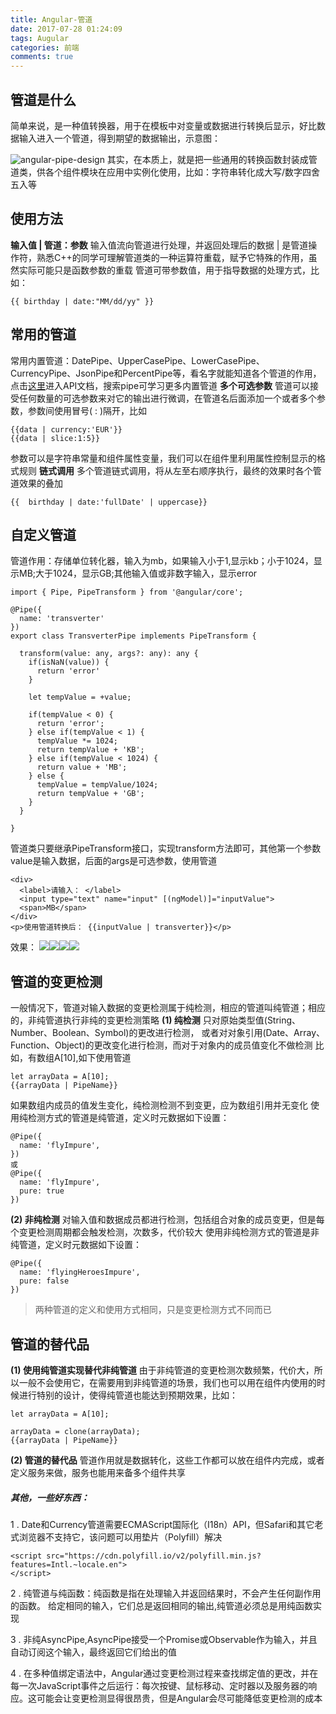 ```yaml
---
title: Angular-管道
date: 2017-07-28 01:24:09
tags: Augular
categories: 前端
comments: true
---
```


## 管道是什么
简单来说，是一种值转换器，用于在模板中对变量或数据进行转换后显示，好比数据输入进入一个管道，得到期望的数据输出，示意图：
<!--more-->
![angular-pipe-design](/images/angular-pipe-design.jpg)
其实，在本质上，就是把一些通用的转换函数封装成管道类，供各个组件模块在应用中实例化使用，比如：字符串转化成大写/数字四舍五入等

## 使用方法
**输入值 | 管道：参数**
输入值流向管道进行处理，并返回处理后的数据
| 是管道操作符，熟悉C++的同学可理解管道类的一种运算符重载，赋予它特殊的作用，虽然实际可能只是函数参数的重载
管道可带参数值，用于指导数据的处理方式，比如：

    {{ birthday | date:"MM/dd/yy" }}


## 常用的管道
常用内置管道：DatePipe、UpperCasePipe、LowerCasePipe、CurrencyPipe、JsonPipe和PercentPipe等，看名字就能知道各个管道的作用，
点击[这里](https://www.angular.cn/docs/ts/latest/api/ "angular-API")进入API文档，搜索pipe可学习更多内置管道
**多个可选参数**
管道可以接受任何数量的可选参数来对它的输出进行微调，在管道名后面添加一个或者多个参数，参数间使用冒号( : )隔开，比如

    {{data | currency:'EUR'}}
    {{data | slice:1:5}}
参数可以是字符串常量和组件属性变量，我们可以在组件里利用属性控制显示的格式规则
**链式调用**
多个管道链式调用，将从左至右顺序执行，最终的效果时各个管道效果的叠加

    {{  birthday | date:'fullDate' | uppercase}}

## 自定义管道
管道作用：存储单位转化器，输入为mb，如果输入小于1,显示kb；小于1024，显示MB;大于1024，显示GB;其他输入值或非数字输入，显示error

    import { Pipe, PipeTransform } from '@angular/core';

    @Pipe({
      name: 'transverter'
    })
    export class TransverterPipe implements PipeTransform {

      transform(value: any, args?: any): any {
        if(isNaN(value)) {
          return 'error'
        }

        let tempValue = +value;

        if(tempValue < 0) {
          return 'error';
        } else if(tempValue < 1) {
          tempValue *= 1024;
          return tempValue + 'KB';
        } else if(tempValue < 1024) {
          return value + 'MB';
        } else {
          tempValue = tempValue/1024;
          return tempValue + 'GB';
        }
      }

    }

管道类只要继承PipeTransform接口，实现transform方法即可，其他第一个参数value是输入数据，后面的args是可选参数，使用管道

    <div>
      <label>请输入： </label>
      <input type="text" name="input" [(ngModel)]="inputValue">
      <span>MB</span>
    </div>
    <p>使用管道转换后： {{inputValue | transverter}}</p>

效果：
<img src="/images/pipe3.png"><img src="/images/pipe1.png"><img src="/images/pipe2.png"><img src="/images/pipe4.png">

## 管道的变更检测
一般情况下，管道对输入数据的变更检测属于纯检测，相应的管道叫纯管道；相应的，非纯管道执行非纯的变更检测策略
**(1) 纯检测**
只对原始类型值(String、Number、Boolean、Symbol)的更改进行检测， 或者对对象引用(Date、Array、Function、Object)的更改变化进行检测，而对于对象内的成员值变化不做检测
比如，有数组A[10],如下使用管道

    let arrayData = A[10];
    {{arrayData | PipeName}}
如果数组内成员的值发生变化，纯检测检测不到变更，应为数组引用并无变化
使用纯检测方式的管道是纯管道，定义时元数据如下设置：

    @Pipe({
      name: 'flyImpure',
    })
    或
    @Pipe({
      name: 'flyImpure',
      pure: true
    })

**(2) 非纯检测**
对输入值和数据成员都进行检测，包括组合对象的成员变更，但是每个变更检测周期都会触发检测，次数多，代价较大
使用非纯检测方式的管道是非纯管道，定义时元数据如下设置：

    @Pipe({
      name: 'flyingHeroesImpure',
      pure: false
    })

> 两种管道的定义和使用方式相同，只是变更检测方式不同而已

## 管道的替代品
**(1) 使用纯管道实现替代非纯管道**
由于非纯管道的变更检测次数频繁，代价大，所以一般不会使用它，在需要用到非纯管道的场景，我们也可以用在组件内使用的时候进行特别的设计，使得纯管道也能达到预期效果，比如：

    let arrayData = A[10];

    arrayData = clone(arrayData);
    {{arrayData | PipeName}}

**(2) 管道的替代品**
管道作用就是数据转化，这些工作都可以放在组件内完成，或者定义服务来做，服务也能用来备多个组件共享

##### 其他，一些好东西：
1 . Date和Currency管道需要ECMAScript国际化（I18n）API，但Safari和其它老式浏览器不支持它，该问题可以用垫片（Polyfill）解决

    <script src="https://cdn.polyfill.io/v2/polyfill.min.js?features=Intl.~locale.en">
    </script>

2 . 纯管道与纯函数：纯函数是指在处理输入并返回结果时，不会产生任何副作用的函数。 给定相同的输入，它们总是返回相同的输出,纯管道必须总是用纯函数实现

3 . 非纯AsyncPipe,AsyncPipe接受一个Promise或Observable作为输入，并且自动订阅这个输入，最终返回它们给出的值

4 . 在多种值绑定语法中，Angular通过变更检测过程来查找绑定值的更改，并在每一次JavaScript事件之后运行：每次按键、鼠标移动、定时器以及服务器的响应。这可能会让变更检测显得很昂贵，但是Angular会尽可能降低变更检测的成本